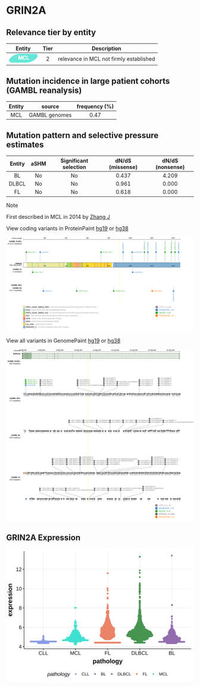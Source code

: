 # GRIN2A

## Relevance tier by entity

|Entity|Tier|Description                            |
|:------:|:----:|---------------------------------------|
|![MCL](images/icons/MCL_tier2.png)   |2   |relevance in MCL not firmly established|

## Mutation incidence in large patient cohorts (GAMBL reanalysis)

|Entity|source       |frequency (%)|
|:------:|:-------------:|:-------------:|
|MCL   |GAMBL genomes|0.47         |

## Mutation pattern and selective pressure estimates

|Entity|aSHM|Significant selection|dN/dS (missense)|dN/dS (nonsense)|
|:------:|:----:|:---------------------:|:----------------:|:----------------:|
|BL    |No  |No                   |0.437           |4.209           |
|DLBCL |No  |No                   |0.961           |0.000           |
|FL    |No  |No                   |0.618           |0.000           |


> [!NOTE]
> First described in MCL in 2014 by [Zhang J](https://pubmed.ncbi.nlm.nih.gov/24682267)


View coding variants in ProteinPaint [hg19](https://morinlab.github.io/LLMPP/GAMBL/GRIN2A_protein.html)  or [hg38](https://morinlab.github.io/LLMPP/GAMBL/GRIN2A_protein_hg38.html)

![image](images/proteinpaint/GRIN2A_NM_001134407.svg)

View all variants in GenomePaint [hg19](https://morinlab.github.io/LLMPP/GAMBL/GRIN2A.html)  or [hg38](https://morinlab.github.io/LLMPP/GAMBL/GRIN2A_hg38.html)

![image](images/proteinpaint/GRIN2A.svg)
## GRIN2A Expression
![image](images/gene_expression/GRIN2A_by_pathology.svg)
<!-- ORIGIN: zhangGenomicLandscapeMantle2014 -->
<!-- MCL: zhangGenomicLandscapeMantle2014 -->
